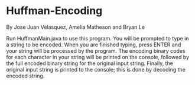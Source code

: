 # Huffman-Encoding

By Jose Juan Velasquez, Amelia Matheson and Bryan Le

Run HuffmanMain.java to use this program. You will be prompted to type in a string to be encoded. When you are finished typing, press ENTER and your string will be processed by the program. The encoding binary codes for each character in your string will be printed on the console, followed by the full encoded binary string for the original input string. Finally, the original input string is printed to the console; this is done by decoding the encoded string.
